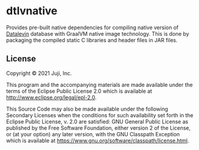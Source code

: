 # dtlvnative

Provides pre-built native dependencies for compiling native version of
[Datalevin](https://github.com/juji-io/datalevin) database with GraalVM native
image technology. This is done by packaging the compiled static C libraries and
header files in JAR files.

## License

Copyright © 2021 Juji, Inc.

This program and the accompanying materials are made available under the
terms of the Eclipse Public License 2.0 which is available at
http://www.eclipse.org/legal/epl-2.0.

This Source Code may also be made available under the following Secondary
Licenses when the conditions for such availability set forth in the Eclipse
Public License, v. 2.0 are satisfied: GNU General Public License as published by
the Free Software Foundation, either version 2 of the License, or (at your
option) any later version, with the GNU Classpath Exception which is available
at https://www.gnu.org/software/classpath/license.html.
